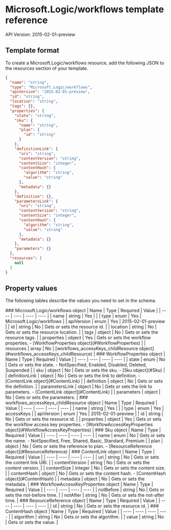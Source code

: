 # Microsoft.Logic/workflows template reference
API Version: 2015-02-01-preview
## Template format

To create a Microsoft.Logic/workflows resource, add the following JSON to the resources section of your template.

```json
{
  "name": "string",
  "type": "Microsoft.Logic/workflows",
  "apiVersion": "2015-02-01-preview",
  "id": "string",
  "location": "string",
  "tags": {},
  "properties": {
    "state": "string",
    "sku": {
      "name": "string",
      "plan": {
        "id": "string"
      }
    },
    "definitionLink": {
      "uri": "string",
      "contentVersion": "string",
      "contentSize": "integer",
      "contentHash": {
        "algorithm": "string",
        "value": "string"
      },
      "metadata": {}
    },
    "definition": {},
    "parametersLink": {
      "uri": "string",
      "contentVersion": "string",
      "contentSize": "integer",
      "contentHash": {
        "algorithm": "string",
        "value": "string"
      },
      "metadata": {}
    },
    "parameters": {}
  },
  "resources": [
    null
  ]
}
```
## Property values

The following tables describe the values you need to set in the schema.

<a id="Microsoft.Logic/workflows" />
### Microsoft.Logic/workflows object
|  Name | Type | Required | Value |
|  ---- | ---- | ---- | ---- |
|  name | string | Yes |  |
|  type | enum | Yes | Microsoft.Logic/workflows |
|  apiVersion | enum | Yes | 2015-02-01-preview |
|  id | string | No | Gets or sets the resource id. |
|  location | string | No | Gets or sets the resource location. |
|  tags | object | No | Gets or sets the resource tags. |
|  properties | object | Yes | Gets or sets the workflow properties. - [WorkflowProperties object](#WorkflowProperties) |
|  resources | array | No | [workflows_accessKeys_childResource object](#workflows_accessKeys_childResource) |


<a id="WorkflowProperties" />
### WorkflowProperties object
|  Name | Type | Required | Value |
|  ---- | ---- | ---- | ---- |
|  state | enum | No | Gets or sets the state. - NotSpecified, Enabled, Disabled, Deleted, Suspended |
|  sku | object | No | Gets or sets the sku. - [Sku object](#Sku) |
|  definitionLink | object | No | Gets or sets the link to definition. - [ContentLink object](#ContentLink) |
|  definition | object | No | Gets or sets the definition. |
|  parametersLink | object | No | Gets or sets the link to parameters. - [ContentLink object](#ContentLink) |
|  parameters | object | No | Gets or sets the parameters. |


<a id="workflows_accessKeys_childResource" />
### workflows_accessKeys_childResource object
|  Name | Type | Required | Value |
|  ---- | ---- | ---- | ---- |
|  name | string | Yes |  |
|  type | enum | Yes | accessKeys |
|  apiVersion | enum | Yes | 2015-02-01-preview |
|  id | string | No | Gets or sets the resource id. |
|  properties | object | Yes | Gets or sets the workflow access key properties. - [WorkflowAccessKeyProperties object](#WorkflowAccessKeyProperties) |


<a id="Sku" />
### Sku object
|  Name | Type | Required | Value |
|  ---- | ---- | ---- | ---- |
|  name | enum | No | Gets or sets the name. - NotSpecified, Free, Shared, Basic, Standard, Premium |
|  plan | object | No | Gets or sets the reference to plan. - [ResourceReference object](#ResourceReference) |


<a id="ContentLink" />
### ContentLink object
|  Name | Type | Required | Value |
|  ---- | ---- | ---- | ---- |
|  uri | string | No | Gets or sets the content link URI. |
|  contentVersion | string | No | Gets or sets the content version. |
|  contentSize | integer | No | Gets or sets the content size. |
|  contentHash | object | No | Gets or sets the content hash. - [ContentHash object](#ContentHash) |
|  metadata | object | No | Gets or sets the metadata. |


<a id="WorkflowAccessKeyProperties" />
### WorkflowAccessKeyProperties object
|  Name | Type | Required | Value |
|  ---- | ---- | ---- | ---- |
|  notBefore | string | No | Gets or sets the not-before time. |
|  notAfter | string | No | Gets or sets the not-after time. |


<a id="ResourceReference" />
### ResourceReference object
|  Name | Type | Required | Value |
|  ---- | ---- | ---- | ---- |
|  id | string | No | Gets or sets the resource id. |


<a id="ContentHash" />
### ContentHash object
|  Name | Type | Required | Value |
|  ---- | ---- | ---- | ---- |
|  algorithm | string | No | Gets or sets the algorithm. |
|  value | string | No | Gets or sets the value. |

